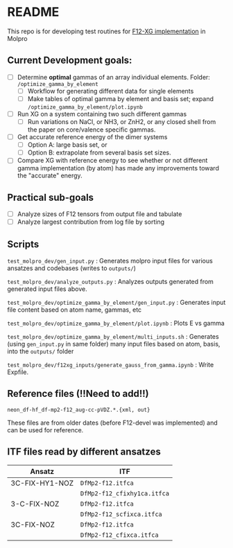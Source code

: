 # README

This repo is for developing test routines for [F12-XG implementation](https://github.com/ak-ustutt/molpro/issues/1) in Molpro

## Current Development goals:

- [ ] Determine **optimal** gammas of an array individual elements. Folder: `/optimize_gamma_by_element`
   - [ ] Workflow for generating different data for single elements
   - [ ] Make tables of optimal gamma by element and basis set; expand `/optimize_gamma_by_element/plot.ipynb`
- [ ] Run XG on a system containing two such different gammas
   - [ ] Run variations on NaCl, or NH3, or ZnH2, or any closed shell from the paper on core/valence specific gammas.
- [ ] Get accurate reference energy of the dimer systems
   - [ ] Option A: large basis set, or
   - [ ] Option B: extrapolate from several basis set sizes.
- [ ] Compare XG with reference energy to see whether or not different gamma implementation (by atom) has made any improvements toward the "accurate" energy. 

## Practical sub-goals
- [ ] Analyze sizes of F12 tensors from output file and tabulate
- [ ] Analyze largest contribution from log file  by sorting

## Scripts
`test_molpro_dev/gen_input.py` : Generates molpro input files for various ansatzes and codebases (writes to `outputs/`)

`test_molpro_dev/analyze_outputs.py` : Analyzes outputs generated from generated input files above.

`test_molpro_dev/optimize_gamma_by_element/gen_input.py` : Generates input file content based on atom name, gammas, etc

`test_molpro_dev/optimize_gamma_by_element/plot.ipynb` : Plots E vs gamma

`test_molpro_dev/optimize_gamma_by_element/multi_inputs.sh` : Generates (using `gen_input.py` in same folder) many input files based on atom, basis, into the `outputs/` folder

`test_molpro_dev/f12xg_inputs/generate_gauss_from_gamma.ipynb` : Write Expfile.

## Reference files (!!Need to add!!)

`neon_df-hf_df-mp2-f12_aug-cc-pVDZ.*.{xml, out}`

These files are from older dates (before F12-devel was implemented) and can be used for reference.

## ITF files read by different ansatzes
| Ansatz         | ITF                       |
|----------------|---------------------------|
| 3C-FIX-HY1-NOZ | `DfMp2-f12.itfca`           |
|                | `DfMp2-f12_cfixhy1ca.itfca` |
| 3-C-FIX-NOZ    | `DfMp2-f12.itfca`           |
|                | `DfMp2-f12_scfixca.itfca`   |
| 3C-FIX-NOZ     | `DfMp2-f12.itfca`           |
|                | `DfMp2-f12_cfixca.itfca`    |
